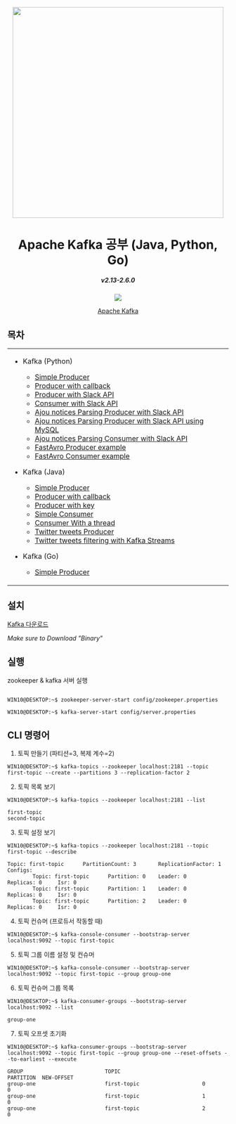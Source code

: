 <div align="center">
<p>
    <img width="480" src="https://www.andplus.com/hs-fs/hubfs/kafkalogo.jpg?&name=kafkalogo.jpg">
</p>
<h1>Apache Kafka 공부 (Java, Python, Go)</h1>
    <h5>v2.13-2.6.0</h5>
    
<a href="https://hits.seeyoufarm.com"><img src="https://hits.seeyoufarm.com/api/count/incr/badge.svg?url=https%3A%2F%2Fgithub.com%2FAlfex4936%2Fkafka-Studies&count_bg=%233DA1C8&title_bg=%23555555&icon=apachekafka.svg&icon_color=%23E7E7E7&title=%2B&edge_flat=false"/></a>

[Apache Kafka](https://kafka.apache.org/)

</div>

## 목차

<table>
    <tr><td width=40% valign=top>

* Kafka (Python)
    * [Simple Producer](https://github.com/Alfex4936/kafka-Studies/blob/main/python/src/ProducerDemo.py)
    * [Producer with callback](https://github.com/Alfex4936/kafka-Studies/blob/main/python/src/ProducerDemoCallBack.py)
    * [Producer with Slack API](https://github.com/Alfex4936/kafka-Studies/blob/main/python/src/SlackKafkaProducer.py)
    * [Consumer with Slack API](https://github.com/Alfex4936/kafka-Studies/blob/main/python/src/SlackKafkaConsumer.py)
    * [Ajou notices Parsing Producer with Slack API](https://github.com/Alfex4936/kafka-Studies/blob/main/python/src/AjouSlackProducer.py)
    * [Ajou notices Parsing Producer with Slack API using MySQL](https://github.com/Alfex4936/kafka-Studies/blob/main/python/src/AjouSlackProducerMySQL.py)
    * [Ajou notices Parsing Consumer with Slack API](https://github.com/Alfex4936/kafka-Studies/blob/main/python/src/AjouSlackConsumer.py)
    * [FastAvro Producer example](https://github.com/Alfex4936/kafka-Studies/blob/main/python/src/avro/AjouSlackProducerAvro.py)
    * [FastAvro Consumer example](https://github.com/Alfex4936/kafka-Studies/blob/main/python/src/avro/AjouSlackConsumerAvro.py)
    
* Kafka (Java)
    * [Simple Producer](https://github.com/Alfex4936/kafka-Studies/blob/main/src/main/java/csw/kafka/study/lesson1/ProducerDemo.java)
    * [Producer with callback](https://github.com/Alfex4936/kafka-Studies/blob/main/src/main/java/csw/kafka/study/lesson1/ProducerDemoCallBack.java)
    * [Producer with key](https://github.com/Alfex4936/kafka-Studies/blob/main/src/main/java/csw/kafka/study/lesson1/ProducerDemoWithKey.java)
    * [Simple Consumer](https://github.com/Alfex4936/kafka-Studies/blob/main/src/main/java/csw/kafka/study/lesson2/ConsumerDemo.java)
    * [Consumer With a thread](https://github.com/Alfex4936/kafka-Studies/blob/main/src/main/java/csw/kafka/study/lesson2/ConsumerDemoThread.java)
    * [Twitter tweets Producer](https://github.com/Alfex4936/kafka-Studies/blob/main/src/main/java/csw/kafka/study/twitter/TwitterProducerOptimized.java)
    * [Twitter tweets filtering with Kafka Streams](https://github.com/Alfex4936/kafka-Studies/blob/main/kafka-streams-filter-tweets/src/main/java/csw/kafka/streams/StreamsFilterTweets.java)

* Kafka (Go)
    * [Simple Producer](https://github.com/Alfex4936/kafka-Studies/blob/main/go/src/basic_producer/BasicProducer.go)
</td></tr>
</table>

## 설치
[Kafka 다운로드](https://kafka.apache.org/downloads)

*Make sure to Download "Binary"*

## 실행

zookeeper & kafka 서버 실행

```console

WIN10@DESKTOP:~$ zookeeper-server-start config/zookeeper.properties

WIN10@DESKTOP:~$ kafka-server-start config/server.properties

```

## CLI 명령어

1. 토픽 만들기 (파티션=3, 복제 계수=2)
```console
WIN10@DESKTOP:~$ kafka-topics --zookeeper localhost:2181 --topic first-topic --create --partitions 3 --replication-factor 2
```

2. 토픽 목록 보기
```console
WIN10@DESKTOP:~$ kafka-topics --zookeeper localhost:2181 --list

first-topic
second-topic
```

3. 토픽 설정 보기
```console
WIN10@DESKTOP:~$ kafka-topics --zookeeper localhost:2181 --topic first-topic --describe

Topic: first-topic      PartitionCount: 3       ReplicationFactor: 1    Configs:
        Topic: first-topic      Partition: 0    Leader: 0       Replicas: 0     Isr: 0
        Topic: first-topic      Partition: 1    Leader: 0       Replicas: 0     Isr: 0
        Topic: first-topic      Partition: 2    Leader: 0       Replicas: 0     Isr: 0
```

4. 토픽 컨슈머 (프로듀서 작동할 때)
```console
WIN10@DESKTOP:~$ kafka-console-consumer --bootstrap-server localhost:9092 --topic first-topic
```

5. 토픽 그룹 이름 설정 및 컨슈머
```console
WIN10@DESKTOP:~$ kafka-console-consumer --bootstrap-server localhost:9092 --topic first-topic --group group-one
```

6. 토픽 컨슈머 그룹 목록
```console
WIN10@DESKTOP:~$ kafka-consumer-groups --bootstrap-server localhost:9092 --list

group-one
```

7. 토픽 오프셋 초기화
```console
WIN10@DESKTOP:~$ kafka-consumer-groups --bootstrap-server localhost:9092 --topic first-topic --group group-one --reset-offsets --to-earliest --execute

GROUP                          TOPIC                          PARTITION  NEW-OFFSET
group-one                      first-topic                    0          0
group-one                      first-topic                    1          0
group-one                      first-topic                    2          0

```
